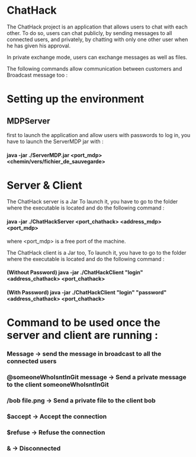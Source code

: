 # ChatHack

The ChatHack project is an application that allows users to chat with each other.
To do so, users can chat publicly, by sending messages to all connected users, 
and privately, by chatting with only one other user when he has given his approval.

In private exchange mode, users can exchange messages as well as files.

The following commands allow communication between customers and Broadcast message too :

# Setting up the environment

## MDPServer
first to launch the application and allow users with passwords to log in, you have to
launch the ServerMDP jar with :

#### java -jar ./ServerMDP.jar <port_mdp> <chemin/vers/fichier_de_sauvegarde>

# Server & Client

The ChatHack server is a Jar  To launch it, you have to go to the folder where the 
executable is located and do the following command :

#### java -jar ./ChatHackServer <port_chathack> <address_mdp> <port_mdp>

where <port_mdp> is a free port of the machine.

The ChatHack client is a Jar too, To launch it, you have to go to the folder where the 
executable is located and do the following command :

#### (Without Password) java -jar ./ChatHackClient "login" <address_chathack> <port_chathack>

#### (With Password) java -jar ./ChatHackClient "login" "password" <address_chathack> <port_chathack>

# Command to be used once the server and client are running :

### Message -> send the message in broadcast to all the connected users
### @someoneWhoIsntInGit message -> Send a private message to the client someoneWhoIsntInGit
### /bob file.png -> Send a private file to the client bob
### $accept -> Accept the connection
### $refuse -> Refuse the connection
### & -> Disconnected